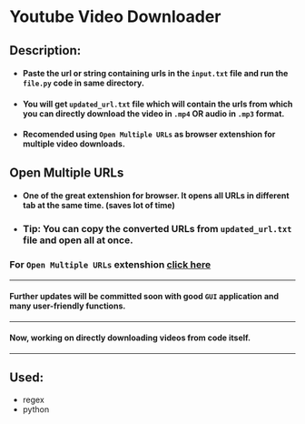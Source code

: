 # Youtube Video Downloader

## Description:
* #### Paste the url or string containing urls in the `input.txt` file and run the `file.py` code in same directory.
* #### You will get `updated_url.txt` file which will contain the urls from which you can directly download the video in `.mp4` OR audio in `.mp3` format.
* #### Recomended using `Open Multiple URLs` as browser extenshion for multiple video downloads.

## Open Multiple URLs 
* #### One of the great extenshion for browser. It opens all URLs in different tab at the same time. (saves lot of time)
* ### Tip: You can copy the converted URLs from `updated_url.txt` file and open all at once.

### For `Open Multiple URLs` extenshion [click here](https://chrome.google.com/webstore/detail/open-multiple-urls/oifijhaokejakekmnjmphonojcfkpbbh "Open Multiple URLs")

---

#### Further updates will be committed soon with good `GUI` application and many user-friendly functions.

---
#### Now, working on directly downloading videos from code itself.

---

## Used:
* regex
* python
